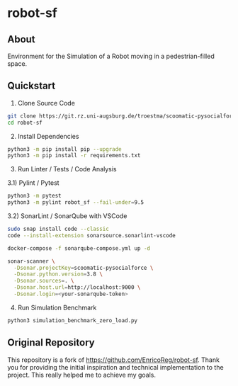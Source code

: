 # robot-sf

## About
Environment for the Simulation of a Robot moving
in a pedestrian-filled space.

## Quickstart

1) Clone Source Code

```sh
git clone https://git.rz.uni-augsburg.de/troestma/scoomatic-pysocialforce
cd robot-sf
```

2) Install Dependencies

```sh
python3 -m pip install pip --upgrade
python3 -m pip install -r requirements.txt
```

3) Run Linter / Tests / Code Analysis

3.1) Pylint / Pytest

```sh
python3 -m pytest
python3 -m pylint robot_sf --fail-under=9.5
```

3.2) SonarLint / SonarQube with VSCode

```sh
sudo snap install code --classic
code --install-extension sonarsource.sonarlint-vscode
```

```sh
docker-compose -f sonarqube-compose.yml up -d
```

```sh
sonar-scanner \
  -Dsonar.projectKey=scoomatic-pysocialforce \
  -Dsonar.python.version=3.8 \
  -Dsonar.sources=. \
  -Dsonar.host.url=http://localhost:9000 \
  -Dsonar.login=<your-sonarqube-token>
```

4) Run Simulation Benchmark

```sh
python3 simulation_benchmark_zero_load.py
```

## Original Repository
This repository is a fork of https://github.com/EnricoReg/robot-sf.
Thank you for providing the initial inspiration and technical
implementation to the project. This really helped me to achieve my goals.
